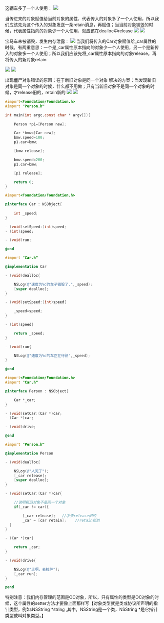 这辆车多了一个人使用：
![](https://tva1.sinaimg.cn/large/0081Kckwly1gly439s1xfj30f20az40u.jpg)

当传进来的对象赋值给当前对象的属性，代表传入的对象多了一个人使用，所以我们应该先为这个传入的对象发送一条retain消息，再赋值；当当前对象销毁的时候，代表属性指向的对象少一个人使用，就应该在dealloc中release
![](https://tva1.sinaimg.cn/large/0081Kckwly1gly43jfs8aj30bj0b50w7.jpg)
![](https://tva1.sinaimg.cn/large/0081Kckwly1gly43qq5edj30f20azdjm.jpg)

宝马车未被销毁，发生内存泄露：
![](https://tva1.sinaimg.cn/large/0081Kckwly1gly43xxjs3j30eh0csgod.jpg)
当我们将传入的Car对象赋值给_car属性的时候，有两重意思：一个是_car属性原本指向的对象少一个人使用，另一个是新传入的对象多一个人使用；所以我们应该先将_car属性原本指向的对象release，再将传入的新对象retain

![](https://tva1.sinaimg.cn/large/0081Kckwly1gly4453h1pj30b304pwg3.jpg)
![](https://tva1.sinaimg.cn/large/0081Kckwly1gly44cdm33j30eh0csgqq.jpg)


出现僵尸对象错误的原因：在于新旧对象是同一个对象
解决的方案：当发现新旧对象是同一个对象的时候，什么都不用做；只有当新旧对象不是同一个对象的时候，才release旧的，retain新的
![](https://tva1.sinaimg.cn/large/0081Kckwly1gly44k48nfj30en0b4wi1.jpg)
![](https://tva1.sinaimg.cn/large/0081Kckwly1gly44qyyydj306x0680tu.jpg)


```objectivec
#import<Foundation/Foundation.h>
#import "Person.h"

int main(int argc,const char * argv[]){
    
    Person *p1=[Person new];

    Car *bmw=[Car new];
    bmw.speed=100;
    p1.car=bmw;

    [bmw release];

    bmw.speed=200;
    p1.car=bmw;

    [p1 release];

    return 0;
}
```

```objectivec
#import<Foundation/Foundation.h>

@interface Car : NSObject{
    
    int _speed;
}

- (void)setSpeed:(int)speed;
- (int)speed;

- (void)run;

@end
```

```objectivec
#import "Car.h"

@implementation Car

- (void)dealloc{

    NSLog(@"速度为%d的车子销毁了.",_speed);
    [super dealloc];
}

- (void)setSpeed:(int)speed{

    _speed=speed;
}

- (int)speed{

    return _speed;
}

- (void)run{

    NSLog(@"速度为%d的车正在行驶",_speed);
}

@end
```

```objectivec
#import<Foundation/Foundation.h>
#import "Car.h"

@interface Person : NSObject{

    Car *_car;
}

- (void)setCar:(Car *)car;
- (Car *)car;

- (void)drive;

@end
```

```objectivec
#import "Person.h"

@implementation Person

- (void)dealloc{

    NSLog(@"人死了");
    [_car release];
    [super dealloc];
}

- (void)setCar:(Car *)car{

    //说明新旧对象不是同一个对象
    if(_car != car){

        [_car release];   //才去release旧的
        _car = [car retain];    //retain新的
  }
}

- (Car *)car{

    return _car;
}

- (void)drive{

    NSLog(@"走啊，去拉萨");
    [_car run];
}

@end
```

特别注意：我们内存管理的范围是OC对象，所以，只有属性的类型是OC对象的时候，这个属性的setter方法才要像上面那样写【对象类型就是类或协议所声明的指针类型，例如:NSString *string ,其中，NSString是一个类，NSString *是它指针类型或叫对象类型。】